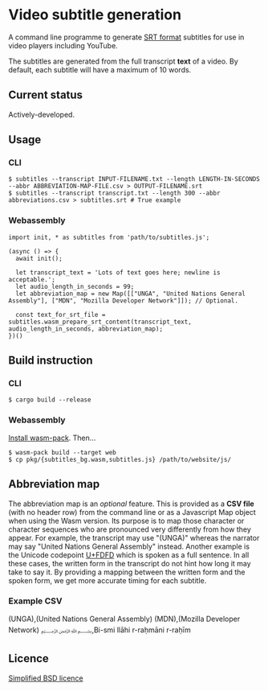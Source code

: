 # Video subtitle generation
A command line programme to generate [SRT format](https://en.wikipedia.org/wiki/SubRip) subtitles for use in video players including YouTube.

The subtitles are generated from the full transcript **text** of a video.  By default, each subtitle will have a maximum of 10 words.

## Current status
Actively-developed.

## Usage
### CLI
```
$ subtitles --transcript INPUT-FILENAME.txt --length LENGTH-IN-SECONDS --abbr ABBREVIATION-MAP-FILE.csv > OUTPUT-FILENAME.srt
$ subtitles --transcript transcript.txt --length 300 --abbr abbreviations.csv > subtitles.srt # True example
```

### Webassembly
```
import init, * as subtitles from 'path/to/subtitles.js';

(async () => {
  await init();

  let transcript_text = 'Lots of text goes here; newline is acceptable.';
  let audio_length_in_seconds = 99;
  let abbreviation_map = new Map([["UNGA", "United Nations General Assembly"], ["MDN", "Mozilla Developer Network"]]); // Optional.

  const text_for_srt_file = subtitles.wasm_prepare_srt_content(transcript_text, audio_length_in_seconds, abbreviation_map);
})()
```

## Build instruction
### CLI
```
$ cargo build --release
```

### Webassembly
[Install wasm-pack](https://rustwasm.github.io/wasm-pack/installer/).  Then...
```
$ wasm-pack build --target web
$ cp pkg/{subtitles_bg.wasm,subtitles.js} /path/to/website/js/
```

## Abbreviation map
The abbreviation map is an *optional* feature.  This is provided as a **CSV file** (with no header row) from the command line or as a Javascript Map object when using the Wasm version.  Its purpose is to map those character or character sequences who are pronounced very differently from how they appear.  For example, the transcript may use "(UNGA)" whereas the narrator may say "United Nations General Assembly" instead.  Another example is the Unicode codepoint [U+FDFD](https://en.wikipedia.org/wiki/Basmala#Unicode) which is spoken as a full sentence.  In all these cases, the written form in the transcript do not hint how long it may take to say it.  By providing a mapping between the written form and the spoken form, we get more accurate timing for each subtitle.

### Example CSV
(UNGA),(United Nations General Assembly)
(MDN),(Mozilla Developer Network)
﷽,Bi-smi llāhi r-raḥmāni r-raḥīm

## Licence
[Simplified BSD licence](https://spdx.github.io/license-list-data/BSD-2-Clause.html)
